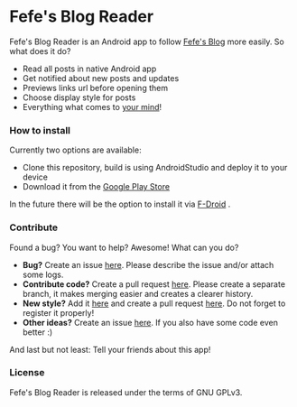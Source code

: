 Fefe's Blog Reader
==================

Fefe's Blog Reader is an Android app to follow
[Fefe's Blog](https://blog.fefe.de/) more easily.
So what does it do?

- Read all posts in native Android app
- Get notified about new posts and updates
- Previews links url before opening them
- Choose display style for posts
- Everything what comes to [your mind](#contribute)!

### How to install

Currently two options are available:

- Clone this repository, build is using AndroidStudio and deploy it to your device
- Download it from the [Google Play Store](https://play.google.com/store/apps/details?id=de.timbolender.fefereader)

In the future there will be the option to install it via [F-Droid](https://f-droid.org/) .

### Contribute

Found a bug? You want to help? Awesome! What can you do?

- **Bug?** Create an issue [here](https://github.com/itiboi/fefereader/issues).
  Please describe the issue and/or attach some logs.
- **Contribute code?** Create a pull request
  [here](https://github.com/itiboi/fefereader/pulls). Please create a
  separate branch, it makes merging easier and creates a clearer history.
- **New style?** Add it [here](app/src/main/res/values/strings.xml) and
  create a pull request [here](https://github.com/itiboi/fefereader/pulls).
  Do not forget to register it properly!
- **Other ideas?** Create an issue [here](https://github.com/itiboi/fefereader/issues).
  If you also have some code even better :)

And last but not least: Tell your friends about this app!

### License

Fefe's Blog Reader is released under the terms of GNU GPLv3.

